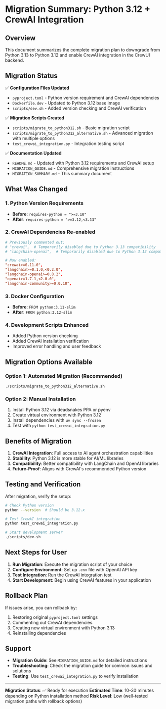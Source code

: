 # Migration Summary: Python 3.12 + CrewAI Integration

## Overview

This document summarizes the complete migration plan to downgrade from Python 3.13 to Python 3.12 and enable CrewAI integration in the CrewUI backend.

## Migration Status

✅ **Configuration Files Updated**
- `pyproject.toml` - Python version requirement and CrewAI dependencies
- `Dockerfile.dev` - Updated to Python 3.12 base image
- `scripts/dev.sh` - Added version checking and CrewAI verification

✅ **Migration Scripts Created**
- `scripts/migrate_to_python312.sh` - Basic migration script
- `scripts/migrate_to_python312_alternative.sh` - Advanced migration with multiple options
- `test_crewai_integration.py` - Integration testing script

✅ **Documentation Updated**
- `README.md` - Updated with Python 3.12 requirements and CrewAI setup
- `MIGRATION_GUIDE.md` - Comprehensive migration instructions
- `MIGRATION_SUMMARY.md` - This summary document

## What Was Changed

### 1. Python Version Requirements
- **Before**: `requires-python = ">=3.10"`
- **After**: `requires-python = ">=3.12,<3.13"`

### 2. CrewAI Dependencies Re-enabled
```toml
# Previously commented out:
# "crewai",  # Temporarily disabled due to Python 3.13 compatibility
# "langchain-openai",  # Temporarily disabled due to Python 3.13 compatibility

# Now enabled:
"crewai>=0.11.0",
"langchain>=0.1.0,<0.2.0",
"langchain-openai>=0.0.2",
"openai>=1.7.1,<2.0.0",
"langchain-community>=0.0.10",
```

### 3. Docker Configuration
- **Before**: `FROM python:3.11-slim`
- **After**: `FROM python:3.12-slim`

### 4. Development Scripts Enhanced
- Added Python version checking
- Added CrewAI installation verification
- Improved error handling and user feedback

## Migration Options Available

### Option 1: Automated Migration (Recommended)
```bash
./scripts/migrate_to_python312_alternative.sh
```

### Option 2: Manual Installation
1. Install Python 3.12 via deadsnakes PPA or pyenv
2. Create virtual environment with Python 3.12
3. Install dependencies with `uv sync --frozen`
4. Test with `python test_crewai_integration.py`

## Benefits of Migration

1. **CrewAI Integration**: Full access to AI agent orchestration capabilities
2. **Stability**: Python 3.12 is more stable for AI/ML libraries
3. **Compatibility**: Better compatibility with LangChain and OpenAI libraries
4. **Future-Proof**: Aligns with CrewAI's recommended Python version

## Testing and Verification

After migration, verify the setup:

```bash
# Check Python version
python --version  # Should be 3.12.x

# Test CrewAI integration
python test_crewai_integration.py

# Start development server
./scripts/dev.sh
```

## Next Steps for User

1. **Run Migration**: Execute the migration script of your choice
2. **Configure Environment**: Set up `.env` file with OpenAI API key
3. **Test Integration**: Run the CrewAI integration test
4. **Start Development**: Begin using CrewAI features in your application

## Rollback Plan

If issues arise, you can rollback by:
1. Restoring original `pyproject.toml` settings
2. Commenting out CrewAI dependencies
3. Creating new virtual environment with Python 3.13
4. Reinstalling dependencies

## Support

- **Migration Guide**: See `MIGRATION_GUIDE.md` for detailed instructions
- **Troubleshooting**: Check the migration guide for common issues and solutions
- **Testing**: Use `test_crewai_integration.py` to verify installation

---

**Migration Status**: ✅ Ready for execution
**Estimated Time**: 10-30 minutes depending on Python installation method
**Risk Level**: Low (well-tested migration paths with rollback options) 